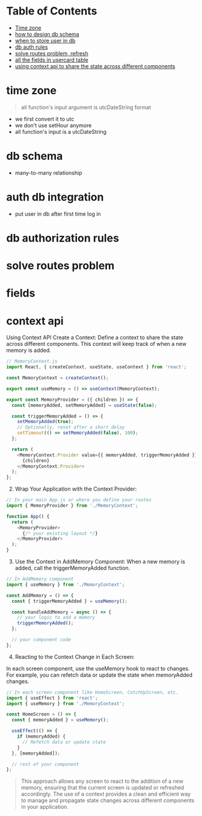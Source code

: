 # Table of Contents

- [Time zone](#linkedlist)
- [how to design db schema](#useEffect)
- [when to store user in db](#useEffect)
- [db auth rules](#useEffect)
- [solve routes problem, refresh](#useEffect)
- [all the fields in usercard table](#field)
- [using context api to share the state across different components](#context-api)


# time zone

> all function's input argument is utcDateString format

- we first convert it to utc
- we don't use setHour anymore
- all function's input is a utcDateString


# db schema

- many-to-many relationship


# auth db integration

- put user in db after first time log in

# db authorization rules

# solve routes problem

# fields


# context api


Using Context API
Create a Context: Define a context to share the state across different components. This context will keep track of when a new memory is added.

```javascript
// MemoryContext.js
import React, { createContext, useState, useContext } from 'react';

const MemoryContext = createContext();

export const useMemory = () => useContext(MemoryContext);

export const MemoryProvider = ({ children }) => {
  const [memoryAdded, setMemoryAdded] = useState(false);

  const triggerMemoryAdded = () => {
    setMemoryAdded(true);
    // Optionally, reset after a short delay
    setTimeout(() => setMemoryAdded(false), 100);
  };

  return (
    <MemoryContext.Provider value={{ memoryAdded, triggerMemoryAdded }}>
      {children}
    </MemoryContext.Provider>
  );
};

```

2. Wrap Your Application with the Context Provider:
```Javascript
// In your main App.js or where you define your routes
import { MemoryProvider } from './MemoryContext';

function App() {
  return (
    <MemoryProvider>
      {/* your existing layout */}
    </MemoryProvider>
  );
}

```
3. Use the Context in AddMemory Component: When a new memory is added, call the triggerMemoryAdded function.


```js
// In AddMemory component
import { useMemory } from './MemoryContext';

const AddMemory = () => {
  const { triggerMemoryAdded } = useMemory();

  const handleAddMemory = async () => {
    // your logic to add a memory
    triggerMemoryAdded();
  };

  // your component code
};

```

4. Reacting to the Context Change in Each Screen:

In each screen component, use the useMemory hook to react to changes. For example, you can refetch data or update the state when memoryAdded changes.

```js
// In each screen component like HomeScreen, CatchUpScreen, etc.
import { useEffect } from 'react';
import { useMemory } from './MemoryContext';

const HomeScreen = () => {
  const { memoryAdded } = useMemory();

  useEffect(() => {
    if (memoryAdded) {
      // Refetch data or update state
    }
  }, [memoryAdded]);

  // rest of your component
};

```
> This approach allows any screen to react to the addition of a new memory, ensuring that the current screen is updated or refreshed accordingly. The use of a context provides a clean and efficient way to manage and propagate state changes across different components in your application.




